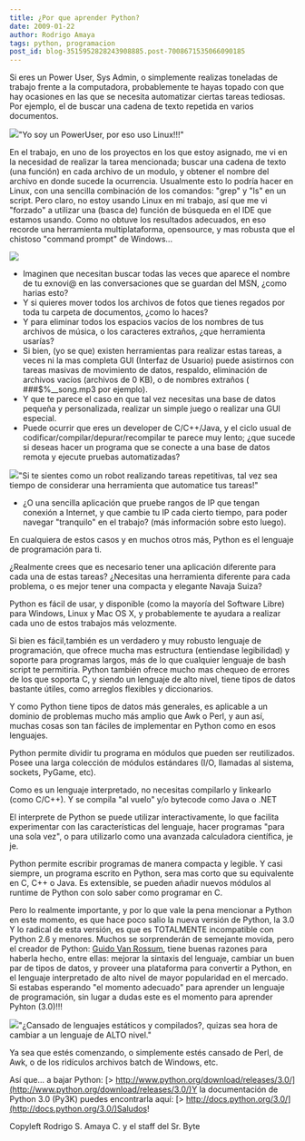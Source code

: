 ```yaml
---
title: ¿Por que aprender Python?
date: 2009-01-22
author: Rodrigo Amaya
tags: python, programacion
post_id: blog-3515952828243908885.post-7008671535066090185
---
```


Si eres un Power User, Sys Admin, o simplemente realizas toneladas de trabajo frente a la computadora, probablemente te hayas topado con que hay ocasiones en las que se necesita automatizar ciertas tareas tediosas. Por ejemplo, el de buscar una cadena de texto repetida en varios documentos.

[![](http://3.bp.blogspot.com/_ayvorITawE4/SXktRDfryLI/AAAAAAAAB4M/fddk4HkTo-Y/s320/300px-PowerUser.jpg)](http://3.bp.blogspot.com/_ayvorITawE4/SXktRDfryLI/AAAAAAAAB4M/fddk4HkTo-Y/s1600-h/300px-PowerUser.jpg)"Yo soy un PowerUser, por eso uso Linux!!!"

En el trabajo, en uno de los proyectos en los que estoy asignado, me vi en la necesidad de realizar la tarea mencionada; buscar una cadena de texto (una función) en cada archivo de un modulo, y obtener el nombre del archivo en donde sucede la ocurrencia. Usualmente esto lo podría hacer en Linux, con una sencilla combinación de los comandos: "grep" y "ls" en un script. Pero claro, no estoy usando Linux en mi trabajo, así que me vi "forzado" a utilizar una (basca de) función de búsqueda en el IDE que estamos usando. Como no obtuve los resultados adecuados, en eso recorde una herramienta multiplataforma, opensource, y mas robusta que el chistoso "command prompt" de Windows...

[![](http://2.bp.blogspot.com/_ayvorITawE4/SXktQS099AI/AAAAAAAAB4E/CQoZBOmg5Ns/s320/python3.jpg)](http://2.bp.blogspot.com/_ayvorITawE4/SXktQS099AI/AAAAAAAAB4E/CQoZBOmg5Ns/s1600-h/python3.jpg)

- Imaginen que necesitan buscar todas las veces que aparece el nombre de tu exnovi@ en las conversaciones que se guardan del MSN, ¿como harias esto?
- Y si quieres mover todos los archivos de fotos que tienes regados por toda tu carpeta de documentos, ¿como lo haces?
- Y para eliminar todos los espacios vacíos de los nombres de tus archivos de música, o los caracteres extraños, ¿que herramienta usarías?
- Si bien, (yo se que) existen herramientas para realizar estas tareas, a veces ni la mas completa GUI (Interfaz de Usuario) puede asistirnos con tareas masivas de movimiento de datos, respaldo, eliminación de archivos vacíos (archivos de 0 KB), o de nombres extraños ( ###$%__song.mp3 por ejemplo).
- Y que te parece el caso en que tal vez necesitas una base de datos pequeña y personalizada, realizar un simple juego o realizar una GUI especial.
- Puede ocurrir que eres un developer de C/C++/Java, y el ciclo usual de codificar/compilar/depurar/recompilar te parece muy lento; ¿que sucede si deseas hacer un programa que se conecte a una base de datos remota y ejecute pruebas automatizadas?

[![](http://3.bp.blogspot.com/_ayvorITawE4/SXktRNL7mKI/AAAAAAAAB4U/hHva2kRmcbs/s320/big-robot.jpg)](http://3.bp.blogspot.com/_ayvorITawE4/SXktRNL7mKI/AAAAAAAAB4U/hHva2kRmcbs/s1600-h/big-robot.jpg)"Si te sientes como un robot realizando tareas repetitivas, tal vez sea tiempo de considerar una herramienta que automatice tus tareas!"

- ¿O una sencilla aplicación que pruebe rangos de IP que tengan conexión a Internet, y que cambie tu IP cada cierto tiempo, para poder navegar "tranquilo" en el trabajo? (más información sobre esto luego).

En cualquiera de estos casos y en muchos otros más, Python es el lenguaje de programación para ti.

¿Realmente crees que es necesario tener una aplicación diferente para cada una de estas tareas? ¿Necesitas una herramienta diferente para cada problema, o es mejor tener una compacta y elegante Navaja Suiza?

Python es fácil de usar, y disponible (como la mayoría del Software Libre) para Windows, Linux y Mac OS X, y probablemente te ayudara a realizar cada uno de estos trabajos más velozmente.

Si bien es fácil,también es un verdadero y muy robusto lenguaje de programación, que ofrece mucha mas estructura (entiendase legibilidad) y soporte para programas largos, más de lo que cualquier lenguaje de bash script te permitiría. Python también ofrece mucho mas chequeo de errores de los que soporta C, y siendo un lenguaje de alto nivel, tiene tipos de datos bastante útiles, como arreglos flexibles y diccionarios.

Y como Python tiene tipos de datos más generales, es aplicable a un dominio de problemas mucho más amplio que Awk o Perl, y aun así, muchas cosas son tan fáciles de implementar en Python como en esos lenguajes.

Python permite dividir tu programa en módulos que pueden ser reutilizados. Posee una larga colección de módulos estándares (I/O, llamadas al sistema, sockets, PyGame, etc).

Como es un lenguaje interpretado, no necesitas compilarlo y linkearlo (como C/C++). Y se compila "al vuelo" y/o bytecode como Java o .NET

El interprete de Python se puede utilizar interactivamente, lo que facilita experimentar con las características del lenguaje, hacer programas "para una sola vez", o para utilizarlo como una avanzada calculadora científica, je je.

Python permite escribir programas de manera compacta y legible. Y casi siempre, un programa escrito en Python, sera mas corto que su equivalente en C, C++ o Java. Es extensible, se pueden añadir nuevos módulos al runtime de Python con solo saber como programar en C.

Pero lo realmente importante, y por lo que vale la pena mencionar a Python en este momento, es que hace poco salio la nueva versión de Python, la 3.0 Y lo radical de esta versión, es que es TOTALMENTE incompatible con Python 2.6 y menores. Muchos se sorprenderán de semejante movida, pero el creador de Python: [Guido Van Rossum](http://www.python.org/~guido/), tiene buenas razones para haberla hecho, entre ellas: mejorar la sintaxis del lenguaje, cambiar un buen par de tipos de datos, y proveer una plataforma para convertir a Python, en el lenguaje interpretado de alto nivel de mayor popularidad en el mercado. Si estabas esperando "el momento adecuado" para aprender un lenguaje de programación, sin lugar a dudas este es el momento para aprender Pyhton (3.0)!!!

[![](http://3.bp.blogspot.com/_ayvorITawE4/SXktRB3LpoI/AAAAAAAAB4k/OrMOoN3u19o/s320/studying-boh.jpg)](http://3.bp.blogspot.com/_ayvorITawE4/SXktRB3LpoI/AAAAAAAAB4k/OrMOoN3u19o/s1600-h/studying-boh.jpg)"¿Cansado de lenguajes estáticos y compilados?, quizas sea hora de cambiar a un lenguaje de ALTO nivel."

Ya sea que estés comenzando, o simplemente estés cansado de Perl, de Awk, o de los ridículos archivos batch de Windows, etc.

Así que... a bajar Python: [> http://www.python.org/download/releases/3.0/](http://www.python.org/download/releases/3.0/)Y la documentación de Python 3.0 (Py3K) puedes encontrarla aquí: [> http://docs.python.org/3.0/](http://docs.python.org/3.0/)Saludos!

Copyleft Rodrigo S. Amaya C. y el staff del Sr. Byte